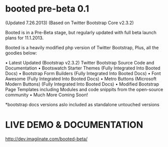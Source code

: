 booted pre-beta 0.1 
=================================
(Updated 7.26.2013) (Based on Twitter Bootstrap Core v2.3.2)

Booted is in a Pre-Beta stage, but regularly updated with full beta launch plans for 11.1.2013. 

Booted is a heavily modified php version of Twitter Bootstrap, Plus, all the goodies below:

• Latest Updated (Bootstrap v2.3.2) Twitter Bootstrap Source Code and Documentation 
• Bootswatch Starter Themes (Fully Integrated Into Booted Docs)
• Bootstrap Form Builders (Fully Integrated Into Booted Docs)
• Font Awesome (Fully Integrated Into Booted Docs)
• Metro Buttons (Microsoft Modern Buttons) (Fully Integrated Into Booted Docs)
• Modified Bootstrap Page Templates including Modules and code snippits from the open-source community
• Much More Coming Soon!

*bootstrap docs versions aslo included as standalone untouched versions


LIVE DEMO & DOCUMENTATION
=================================

http://dev.imagiinate.com/booted-beta/

